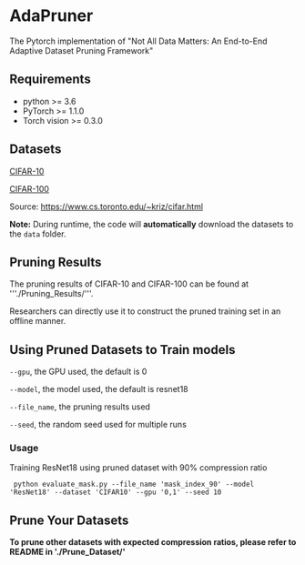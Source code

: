 # AdaPruner
The Pytorch implementation of "Not All Data Matters: An End-to-End Adaptive Dataset Pruning Framework"
## Requirements

* python >= 3.6
* PyTorch >= 1.1.0
* Torch vision >= 0.3.0

## Datasets

[CIFAR-10]: http://www.cs.toronto.edu/~kriz/cifar-10-python.tar.gz
[CIFAR-100]: http://www.cs.toronto.edu/~kriz/cifar-100-python.tar.gz
[CIFAR-10]

[CIFAR-100]

Source: https://www.cs.toronto.edu/~kriz/cifar.html

**Note:** During runtime, the code will **automatically** download the datasets to the `data` folder.

##  Pruning Results
The pruning results of CIFAR-10 and CIFAR-100 can be found at '''./Pruning_Results/'''.

Researchers can directly use it to construct the pruned training set in an offline manner.

## Using Pruned Datasets to Train models
 ```--gpu```, the GPU used, the default is 0

```--model```, the model used, the default is resnet18

```--file_name```, the pruning results used

```--seed```, the random seed used for multiple runs

### Usage
Training ResNet18 using pruned dataset with 90% compression ratio 

``` python evaluate_mask.py --file_name 'mask_index_90' --model 'ResNet18' --dataset 'CIFAR10' --gpu '0,1' --seed 10```

## Prune Your Datasets
**To prune other datasets with expected compression ratios, please refer to README in './Prune_Dataset/'**
